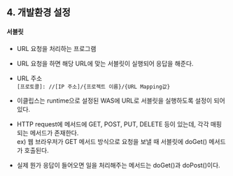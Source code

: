 ## 4. 개발환경 설정
#### 서블릿
* URL 요청을 처리하는 프로그램
* URL 요청을 하면 해당 URL에 맞는 서블릿이 실행되어 응답을 해준다.

* URL 주소   
```[프로토콜]: //[IP 주소]/{프로젝트 이름}/{URL Mapping값}```

* 이클립스는 runtime으로 설정된 WAS에 URL로 서블릿을 실행하도록 설정이 되어있다.

*  HTTP request에 메서드에 GET, POST, PUT, DELETE 등이 있는데, 각각 매핑되는 메서드가 존재한다.   
ex) 웹 브라우저가 GET 메서드 방식으로 요청을 보낼 때 서블릿에 doGet() 메서드가 호출된다.
* 실제 뭔가 응답이 들어오면 일을 처리해주는 메서드는 doGet()과 doPost()이다.
